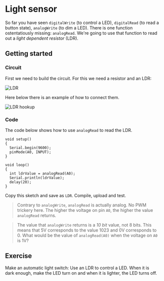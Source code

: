 # Light sensor

So far you have seen `digitalWrite` (to control a LED), `digitalRead` (to read a button state), `analogWrite` (to dim a LED). There is one function ostentatiously missing: `analogRead`. We're going to use that function to read out a _light dependent resistor_ (LDR).

## Getting started

### Circuit

First we need to build the circuit. For this we need a resistor and an LDR:

![LDR](images/Components-LDR.jpg "300px")

Here below there is an example of how to connect them.

![LDR hookup](images/BB-LDR.png "300px")

### Code

The code below shows how to use `analogRead` to read the LDR.

    void setup()
    {
      Serial.begin(9600);
      pinMode(A0, INPUT);
    }
    
    void loop() 
    {
      int ldrValue = analogRead(A0);
      Serial.println(ldrValue);
      delay(20);
    }

Copy this sketch and save as `LDR`. Compile, upload and test.

> Contrary to `analogWrite`, `analogRead` is actually analog. No PWM trickery here. The higher the voltage on pin `A0`, the higher the value `analogRead` returns. 

> The value that `analogWrite` returns is a *10 bit* value, not 8 bits. This means that 5V corresponds to the value 1023 and 0V corresponds to 0. What would be the value of `analogRead(A0)` when the voltage on `A0` is 1V?

## Exercise

Make an automatic light switch: Use an LDR to control a LED. When it is dark enough, make the LED turn on and when it is lighter, the LED turns off.